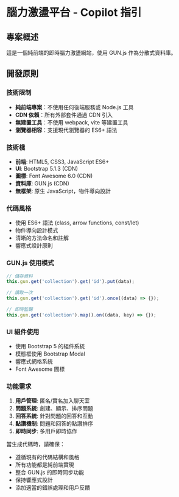<!-- Use this file to provide workspace-specific custom instructions to Copilot. For more details, visit https://code.visualstudio.com/docs/copilot/copilot-customization#_use-a-githubcopilotinstructionsmd-file -->

# 腦力激盪平台 - Copilot 指引

## 專案概述
這是一個純前端的即時腦力激盪網站，使用 GUN.js 作為分散式資料庫。

## 開發原則

### 技術限制
- **純前端專案**：不使用任何後端服務或 Node.js 工具
- **CDN 依賴**：所有外部套件通過 CDN 引入
- **無建置工具**：不使用 webpack, vite 等建置工具
- **瀏覽器相容**：支援現代瀏覽器的 ES6+ 語法

### 技術棧
- **前端**: HTML5, CSS3, JavaScript ES6+
- **UI**: Bootstrap 5.1.3 (CDN)
- **圖標**: Font Awesome 6.0 (CDN)
- **資料庫**: GUN.js (CDN)
- **無框架**: 原生 JavaScript，物件導向設計

### 代碼風格
- 使用 ES6+ 語法 (class, arrow functions, const/let)
- 物件導向設計模式
- 清晰的方法命名和註解
- 響應式設計原則

### GUN.js 使用模式
```javascript
// 儲存資料
this.gun.get('collection').get('id').put(data);

// 讀取一次
this.gun.get('collection').get('id').once((data) => {});

// 即時監聽
this.gun.get('collection').map().on((data, key) => {});
```

### UI 組件使用
- 使用 Bootstrap 5 的組件系統
- 模態框使用 Bootstrap Modal
- 響應式網格系統
- Font Awesome 圖標

### 功能需求
1. **用戶管理**: 匿名/實名加入聊天室
2. **問題系統**: 創建、顯示、排序問題
3. **回答系統**: 針對問題的回答和互動
4. **點讚機制**: 問題和回答的點讚排序
5. **即時同步**: 多用戶即時協作

當生成代碼時，請確保：
- 遵循現有的代碼結構和風格
- 所有功能都是純前端實現
- 整合 GUN.js 的即時同步功能
- 保持響應式設計
- 添加適當的錯誤處理和用戶反饋
